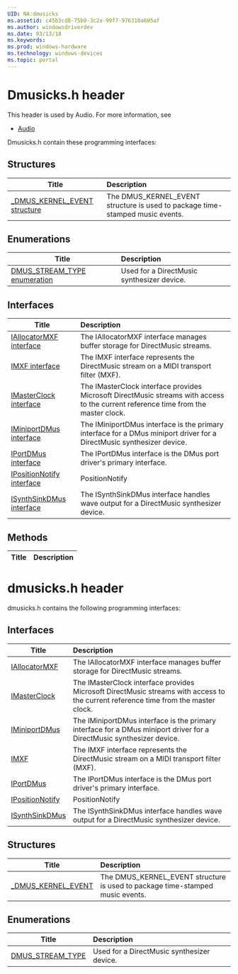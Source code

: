 ```yaml
---
UID: NA:dmusicks
ms.assetid: c45b3cd8-75b9-3c2a-99f7-976310a605af
ms.author: windowsdriverdev
ms.date: 03/13/18
ms.keywords: 
ms.prod: windows-hardware
ms.technology: windows-devices
ms.topic: portal
---
```


# Dmusicks.h header



This header is used by Audio. For more information, see
- [Audio](../_audio/index.md)

Dmusicks.h contain these programming interfaces:


## Structures

| Title   | Description   |
| ---- |:---- |
| [_DMUS_KERNEL_EVENT structure](ns-dmusicks-_dmus_kernel_event.md) | The DMUS_KERNEL_EVENT structure is used to package time-stamped music events. |

## Enumerations

| Title   | Description   |
| ---- |:---- |
| [DMUS_STREAM_TYPE enumeration](ne-dmusicks-dmus_stream_type.md) | Used for a DirectMusic synthesizer device. |

## Interfaces

| Title   | Description   |
| ---- |:---- |
| [IAllocatorMXF interface](nn-dmusicks-iallocatormxf.md) | The IAllocatorMXF interface manages buffer storage for DirectMusic streams. |
| [IMXF interface](nn-dmusicks-imxf.md) | The IMXF interface represents the DirectMusic stream on a MIDI transport filter (MXF). |
| [IMasterClock interface](nn-dmusicks-imasterclock.md) | The IMasterClock interface provides Microsoft DirectMusic streams with access to the current reference time from the master clock. |
| [IMiniportDMus interface](nn-dmusicks-iminiportdmus.md) | The IMiniportDMus interface is the primary interface for a DMus miniport driver for a DirectMusic synthesizer device. |
| [IPortDMus interface](nn-dmusicks-iportdmus.md) | The IPortDMus interface is the DMus port driver's primary interface. |
| [IPositionNotify interface](nn-dmusicks-ipositionnotify.md) | PositionNotify |
| [ISynthSinkDMus interface](nn-dmusicks-isynthsinkdmus.md) | The ISynthSinkDMus interface handles wave output for a DirectMusic synthesizer device. |

## Methods

| Title   | Description   |
| ---- |:----

# dmusicks.h header



dmusicks.h contains the following programming interfaces:



## Interfaces
| Title | Description |
| ---- |:---- |
| [IAllocatorMXF](nn-dmusicks-iallocatormxf.md) | The IAllocatorMXF interface manages buffer storage for DirectMusic streams. |
| [IMasterClock](nn-dmusicks-imasterclock.md) | The IMasterClock interface provides Microsoft DirectMusic streams with access to the current reference time from the master clock. |
| [IMiniportDMus](nn-dmusicks-iminiportdmus.md) | The IMiniportDMus interface is the primary interface for a DMus miniport driver for a DirectMusic synthesizer device. |
| [IMXF](nn-dmusicks-imxf.md) | The IMXF interface represents the DirectMusic stream on a MIDI transport filter (MXF). |
| [IPortDMus](nn-dmusicks-iportdmus.md) | The IPortDMus interface is the DMus port driver's primary interface. |
| [IPositionNotify](nn-dmusicks-ipositionnotify.md) | PositionNotify |
| [ISynthSinkDMus](nn-dmusicks-isynthsinkdmus.md) | The ISynthSinkDMus interface handles wave output for a DirectMusic synthesizer device. |





## Structures
| Title | Description |
| ---- |:---- |
| [_DMUS_KERNEL_EVENT](ns-dmusicks-_dmus_kernel_event.md) | The DMUS_KERNEL_EVENT structure is used to package time-stamped music events. |


## Enumerations
| Title | Description |
| ---- |:---- |
| [DMUS_STREAM_TYPE](ne-dmusicks-dmus_stream_type.md) | Used for a DirectMusic synthesizer device. |